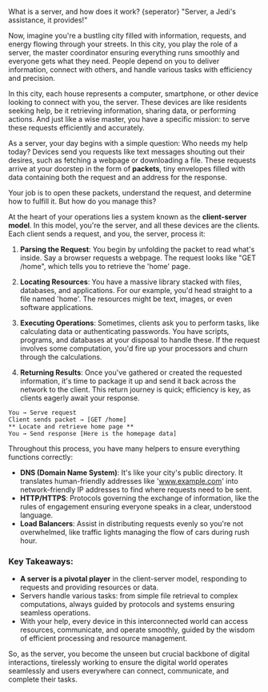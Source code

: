 What is a server, and how does it work?
{seperator}
"Server, a Jedi's assistance, it provides!"

Now, imagine you're a bustling city filled with information, requests, and energy flowing through your streets. In this city, you play the role of a server, the master coordinator ensuring everything runs smoothly and everyone gets what they need. People depend on you to deliver information, connect with others, and handle various tasks with efficiency and precision.

In this city, each house represents a computer, smartphone, or other device looking to connect with you, the server. These devices are like residents seeking help, be it retrieving information, sharing data, or performing actions. And just like a wise master, you have a specific mission: to serve these requests efficiently and accurately.

As a server, your day begins with a simple question: Who needs my help today? Devices send you requests like text messages shouting out their desires, such as fetching a webpage or downloading a file. These requests arrive at your doorstep in the form of **packets**, tiny envelopes filled with data containing both the request and an address for the response.

Your job is to open these packets, understand the request, and determine how to fulfill it. But how do you manage this?

At the heart of your operations lies a system known as the **client-server model**. In this model, you're the server, and all these devices are the clients. Each client sends a request, and you, the server, process it:

1. **Parsing the Request**: You begin by unfolding the packet to read what's inside. Say a browser requests a webpage. The request looks like "GET /home", which tells you to retrieve the 'home' page.

2. **Locating Resources**: You have a massive library stacked with files, databases, and applications. For our example, you'd head straight to a file named 'home'. The resources might be text, images, or even software applications.

3. **Executing Operations**: Sometimes, clients ask you to perform tasks, like calculating data or authenticating passwords. You have scripts, programs, and databases at your disposal to handle these. If the request involves some computation, you'd fire up your processors and churn through the calculations.

4. **Returning Results**: Once you've gathered or created the requested information, it's time to package it up and send it back across the network to the client. This return journey is quick; efficiency is key, as clients eagerly await your response.

```
You → Serve request
Client sends packet → [GET /home]
** Locate and retrieve home page **
You → Send response [Here is the homepage data]
```

Throughout this process, you have many helpers to ensure everything functions correctly:

- **DNS (Domain Name System)**: It's like your city's public directory. It translates human-friendly addresses like 'www.example.com' into network-friendly IP addresses to find where requests need to be sent.
- **HTTP/HTTPS**: Protocols governing the exchange of information, like the rules of engagement ensuring everyone speaks in a clear, understood language.
- **Load Balancers**: Assist in distributing requests evenly so you're not overwhelmed, like traffic lights managing the flow of cars during rush hour.

### Key Takeaways:
- **A server is a pivotal player** in the client-server model, responding to requests and providing resources or data.
- Servers handle various tasks: from simple file retrieval to complex computations, always guided by protocols and systems ensuring seamless operations.
- With your help, every device in this interconnected world can access resources, communicate, and operate smoothly, guided by the wisdom of efficient processing and resource management.

So, as the server, you become the unseen but crucial backbone of digital interactions, tirelessly working to ensure the digital world operates seamlessly and users everywhere can connect, communicate, and complete their tasks.